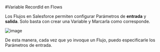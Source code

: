 #Variable RecordId en Flows

Los Flujos en Salesforce permiten configurar Parámetros de **entrada** y **salida**. Solo basta con crear una Variable y Marcarla como corresponde. 

![image](https://github.com/user-attachments/assets/50947d0d-1dbc-48eb-b59e-1af9bdefa13f)

De esta manera, cada vez que yo invoque un Flujo, puedo especificarle los Parámetros de entrada. 
